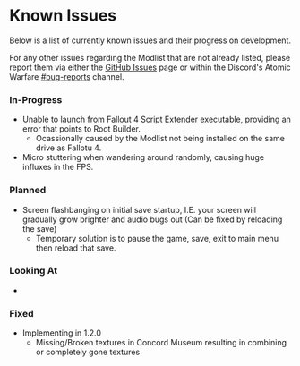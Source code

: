 # Known Issues
Below is a list of currently known issues and their progress on development.

For any other issues regarding the Modlist that are not already listed, please report them via either the [GitHub Issues](https://github.com/Rage-GitHub/Atomic-Warfare/issues) page or within the Discord's Atomic Warfare [#bug-reports](https://discordapp.com/channels/1005978270409437215/1006002360931336254) channel.

### In-Progress
- Unable to launch from Fallout 4 Script Extender executable, providing an error that points to Root Builder.
  - Ocassionally caused by the Modlist not being installed on the same drive as Fallotu 4.
- Micro stuttering when wandering around randomly, causing huge influxes in the FPS.

### Planned
- Screen flashbanging on initial save startup, I.E. your screen will gradually grow brighter and audio bugs out (Can be fixed by reloading the save)
  - Temporary solution is to pause the game, save, exit to main menu then reload that save.

### Looking At
- 

### Fixed
- Implementing in 1.2.0
  - Missing/Broken textures in Concord Museum resulting in combining or completely gone textures
